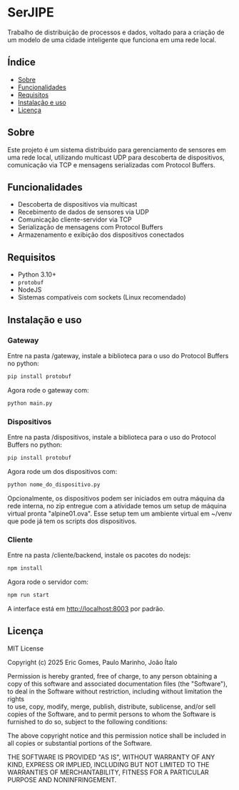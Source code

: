 # SerJIPE

Trabalho de distribuição de processos e dados, voltado para a criação de um modelo de uma cidade inteligente que funciona em uma rede local.

## Índice

- [Sobre](#sobre)
- [Funcionalidades](#funcionalidades)
- [Requisitos](#requisitos)
- [Instalação e uso](#instalação-e-uso)
- [Licença](#licença)

## Sobre

Este projeto é um sistema distribuído para gerenciamento de sensores em uma rede local, utilizando multicast UDP para descoberta de dispositivos, comunicação via TCP e mensagens serializadas com Protocol Buffers.

## Funcionalidades

- Descoberta de dispositivos via multicast
- Recebimento de dados de sensores via UDP
- Comunicação cliente-servidor via TCP
- Serialização de mensagens com Protocol Buffers
- Armazenamento e exibição dos dispositivos conectados

## Requisitos

- Python 3.10+
- `protobuf`
- NodeJS
- Sistemas compatíveis com sockets (Linux recomendado)

## Instalação e uso

### Gateway

Entre na pasta /gateway, instale a biblioteca para o uso do Protocol Buffers no python:

```bash
pip install protobuf
```

Agora rode o gateway com:

```bash
python main.py
```

### Dispositivos

Entre na pasta /dispositivos, instale a biblioteca para o uso do Protocol Buffers no python:

```bash
pip install protobuf
```

Agora rode um dos dispositivos com:

```bash
python nome_do_dispositivo.py
```

Opcionalmente, os dispositivos podem ser iniciados em outra máquina da rede interna, no zip entregue com a atividade temos um setup de máquina virtual pronta "alpine01.ova". Esse setup tem um ambiente virtual em ~/venv que pode já tem os scripts dos dispositivos.

### Cliente

Entre na pasta /cliente/backend, instale os pacotes do nodejs:

```bash
npm install
```

Agora rode o servidor com:

```bash
npm run start
```

A interface está em <http://localhost:8003> por padrão.

## Licença

MIT License

Copyright (c) 2025 Eric Gomes, Paulo Marinho, João Ítalo

Permission is hereby granted, free of charge, to any person obtaining a copy
of this software and associated documentation files (the "Software"), to deal
in the Software without restriction, including without limitation the rights  
to use, copy, modify, merge, publish, distribute, sublicense, and/or sell
copies of the Software, and to permit persons to whom the Software is
furnished to do so, subject to the following conditions:

The above copyright notice and this permission notice shall be included in all
copies or substantial portions of the Software.

THE SOFTWARE IS PROVIDED "AS IS", WITHOUT WARRANTY OF ANY KIND, EXPRESS OR
IMPLIED, INCLUDING BUT NOT LIMITED TO THE WARRANTIES OF MERCHANTABILITY,
FITNESS FOR A PARTICULAR PURPOSE AND NONINFRINGEMENT.
